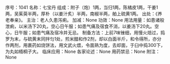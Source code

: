 序号：1041
名称：七宝丹
组成：附子（炮）1两，当归1两，陈橘皮1两，干姜1两，吴茱萸半两，厚朴（以姜汁炙）半两，南椒半两，舶上硫黄1两。
出处：《养老奉亲》。
主治：老人久患泻痢。
加减：None
功效：None
用法用量：如患诸般泄痢，以米汤下20丸，空心日午服；如患气痛及宿食不消，以姜汤下20丸。空心，日午服；如患气痛及宿冷并无忌。
制备方法：上前7味锉细，用慢火焙过，捣罗为末，与硫黄末同拌匀1处，煎米醋和作2剂，却以白面半斤，和令得所，亦分作两剂，用裹药如烧饼法，用文武火煨，令面熟为度，去却面，于臼中捣300下，为丸如梧桐子大。
临床应用：None
各家论述：None
用药禁忌：None
附注：None
